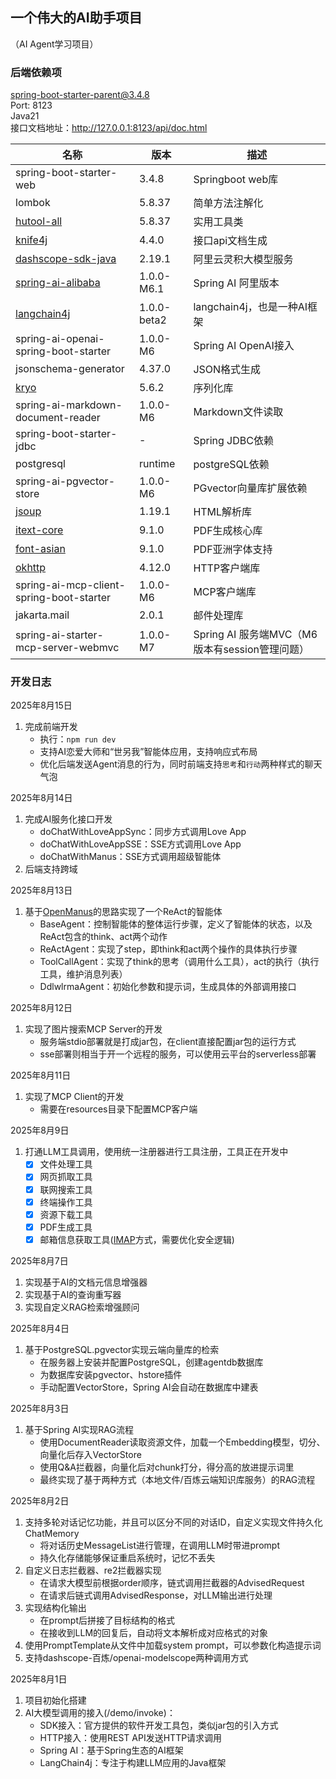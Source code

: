 ## 一个伟大的AI助手项目
（AI Agent学习项目）

### 后端依赖项     

spring-boot-starter-parent@3.4.8       
Port: 8123        
Java21      
接口文档地址：http://127.0.0.1:8123/api/doc.html


| 名称                                                                                                         | 版本          | 描述                                 |
|------------------------------------------------------------------------------------------------------------|-------------|------------------------------------|
| spring-boot-starter-web                                                                                    | 3.4.8       | Springboot web库                    |
| lombok                                                                                                     | 5.8.37      | 简单方法注解化                            |
| [hutool-all](https://doc.hutool.cn/pages/index/)                                                           | 5.8.37      | 实用工具类                              |
| [knife4j](https://doc.xiaominfo.com/docs/quick-start)                                                      | 4.4.0       | 接口api文档生成                          |
| [dashscope-sdk-java](https://bailian.console.aliyun.com/)                                                  | 2.19.1      | 阿里云灵积大模型服务                         |
| [spring-ai-alibaba](https://java2ai.com/docs/1.0.0-M6.1/get-started/?spm=5176.29160081.0.0.2856aa5cPTxXQb) | 1.0.0-M6.1  | Spring AI 阿里版本                     |
| [langchain4j](https://docs.langchain4j.dev/intro/)                                                         | 1.0.0-beta2 | langchain4j，也是一种AI框架               |
| spring-ai-openai-spring-boot-starter                                                                       | 1.0.0-M6    | Spring AI OpenAI接入                 |
| jsonschema-generator                                                                                       | 4.37.0      | JSON格式生成                           |
| [kryo](https://github.com/EsotericSoftware/kryo)                                                           | 5.6.2       | 序列化库                               |
| spring-ai-markdown-document-reader                                                                         | 1.0.0-M6    | Markdown文件读取                       |
| spring-boot-starter-jdbc                                                                                   | -           | Spring JDBC依赖                      |
| postgresql                                                                                                 | runtime     | postgreSQL依赖                       |
| spring-ai-pgvector-store                                                                                   | 1.0.0-M6    | PGvector向量库扩展依赖                    |
| [jsoup](https://jsoup.org/)                                                                                | 1.19.1      | HTML解析库                            |
| [itext-core](https://itextpdf.com/)                                                                        | 9.1.0       | PDF生成核心库                           |
| [font-asian](https://itextpdf.com/)                                                                        | 9.1.0       | PDF亚洲字体支持                          |
| [okhttp](https://square.github.io/okhttp/)                                                                 | 4.12.0      | HTTP客户端库                           |
| spring-ai-mcp-client-spring-boot-starter                                                                   | 1.0.0-M6    | MCP客户端库                            |
| jakarta.mail                                                                                               | 2.0.1       | 邮件处理库                              |
| spring-ai-starter-mcp-server-webmvc                                                                        | 1.0.0-M7    | Spring AI 服务端MVC（M6版本有session管理问题） |


### 开发日志

2025年8月15日
1. 完成前端开发
   - 执行：``npm run dev``
   - 支持AI恋爱大师和“世另我”智能体应用，支持响应式布局
   - 优化后端发送Agent消息的行为，同时前端支持``思考``和``行动``两种样式的聊天气泡

2025年8月14日
1. 完成AI服务化接口开发
   - doChatWithLoveAppSync：同步方式调用Love App
   - doChatWithLoveAppSSE：SSE方式调用Love App
   - doChatWithManus：SSE方式调用超级智能体
2. 后端支持跨域

2025年8月13日
1. 基于[OpenManus](https://github.com/FoundationAgents/OpenManus)的思路实现了一个ReAct的智能体
   - BaseAgent：控制智能体的整体运行步骤，定义了智能体的状态，以及ReAct包含的think、act两个动作
   - ReActAgent：实现了step，即think和act两个操作的具体执行步骤
   - ToolCallAgent：实现了think的思考（调用什么工具），act的执行（执行工具，维护消息列表）
   - DdlwlrmaAgent：初始化参数和提示词，生成具体的外部调用接口

2025年8月12日
1. 实现了图片搜索MCP Server的开发
   - 服务端stdio部署就是打成jar包，在client直接配置jar包的运行方式
   - sse部署则相当于开一个远程的服务，可以使用云平台的serverless部署

2025年8月11日
1. 实现了MCP Client的开发
   - 需要在resources目录下配置MCP客户端

2025年8月9日
1. 打通LLM工具调用，使用统一注册器进行工具注册，工具正在开发中
   - [x] 文件处理工具
   - [x] 网页抓取工具
   - [x] 联网搜索工具
   - [x] 终端操作工具
   - [x] 资源下载工具
   - [x] PDF生成工具
   - [x] 邮箱信息获取工具([IMAP](https://mail.cszyy.cn/v2/help/detail?id=57)方式，需要优化安全逻辑)

2025年8月7日
1. 实现基于AI的文档元信息增强器
2. 实现基于AI的查询重写器
3. 实现自定义RAG检索增强顾问

2025年8月4日
1. 基于PostgreSQL.pgvector实现云端向量库的检索
   - 在服务器上安装并配置PostgreSQL，创建agentdb数据库
   - 为数据库安装pgvector、hstore插件
   - 手动配置VectorStore，Spring AI会自动在数据库中建表

2025年8月3日
1. 基于Spring AI实现RAG流程
   - 使用DocumentReader读取资源文件，加载一个Embedding模型，切分、向量化后存入VectorStore
   - 使用Q&A拦截器，向量化后对chunk打分，得分高的放进提示词里
   - 最终实现了基于两种方式（本地文件/百炼云端知识库服务）的RAG流程

2025年8月2日
1. 支持多轮对话记忆功能，并且可以区分不同的对话ID，自定义实现文件持久化ChatMemory
   - 将对话历史MessageList进行管理，在调用LLM时带进prompt
   - 持久化存储能够保证重启系统时，记忆不丢失
2. 自定义日志拦截器、re2拦截器实现
   - 在请求大模型前根据order顺序，链式调用拦截器的AdvisedRequest
   - 在请求后链式调用AdvisedResponse，对LLM输出进行处理
3. 实现结构化输出
   - 在prompt后拼接了目标结构的格式
   - 在接收到LLM的回复后，自动将文本解析成对应格式的对象
4. 使用PromptTemplate从文件中加载system prompt，可以参数化构造提示词
5. 支持dashscope-百炼/openai-modelscope两种调用方式

2025年8月1日
1. 项目初始化搭建
2. AI大模型调用的接入(/demo/invoke)：
   - SDK接入：官方提供的软件开发工具包，类似jar包的引入方式
   - HTTP接入：使用REST API发送HTTP请求调用
   - Spring AI：基于Spring生态的AI框架
   - LangChain4j：专注于构建LLM应用的Java框架